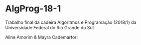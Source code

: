# AlgProg-18-1
Trabalho final da cadeira Algoritmos e Programação (2018/1) da Universidade Federal do Rio Grande do Sul
<p> Aline Amorim & Mayra Cademartori
